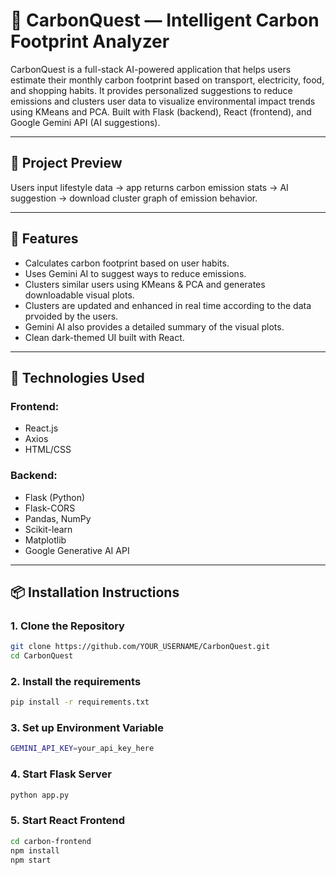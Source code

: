 # 🌱 CarbonQuest — Intelligent Carbon Footprint Analyzer

CarbonQuest is a full-stack AI-powered application that helps users estimate their monthly carbon footprint based on transport, electricity, food, and shopping habits. It provides personalized suggestions to reduce emissions and clusters user data to visualize environmental impact trends using KMeans and PCA. Built with Flask (backend), React (frontend), and Google Gemini API (AI suggestions).

---

## 📸 Project Preview

Users input lifestyle data → app returns carbon emission stats → AI suggestion → download cluster graph of emission behavior.

---

## 🚀 Features

- Calculates carbon footprint based on user habits.
- Uses Gemini AI to suggest ways to reduce emissions.
- Clusters similar users using KMeans & PCA and generates downloadable visual plots.
- Clusters are updated and enhanced in real time according to the data prvoided by the users.
- Gemini AI also provides a detailed summary of the visual plots.
- Clean dark-themed UI built with React.

---

## 🧠 Technologies Used

### Frontend:
- React.js
- Axios
- HTML/CSS

### Backend:
- Flask (Python)
- Flask-CORS
- Pandas, NumPy
- Scikit-learn
- Matplotlib
- Google Generative AI API

---

## 📦 Installation Instructions

### 1. Clone the Repository

```bash
git clone https://github.com/YOUR_USERNAME/CarbonQuest.git
cd CarbonQuest
```

### 2. Install the requirements

```bash
pip install -r requirements.txt
```

### 3. Set up Environment Variable

```bash
GEMINI_API_KEY=your_api_key_here
```

### 4. Start Flask Server

```bash
python app.py
```

### 5. Start React Frontend

```bash
cd carbon-frontend
npm install
npm start
```



